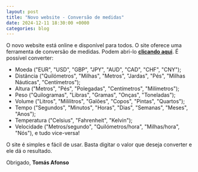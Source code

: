 ```yaml
---
layout: post
title: "Novo website - Conversão de medidas"
date: 2024-12-11 18:30:00 +0000
categories: blog
---
```


O novo website está online e disponível para todos. O site oferece uma ferramenta de conversão de medidas.
Podem abri-lo [**clicando aqui**](https://thomraider12.github.io/converter/).
É possível converter:

- Moeda ("EUR", "USD", "GBP", "JPY", "AUD", "CAD", "CHF", "CNY");
- Distância ("Quilómetros", "Milhas", "Metros", "Jardas", "Pés", "Milhas Náuticas", "Centímetros");
- Altura ("Metros", "Pés", "Polegadas", "Centímetros", "Milímetros");
- Peso ("Quilogramas", "Libras", "Gramas", "Onças", "Toneladas");
- Volume ("Litros", "Mililitros", "Galões", "Copos", "Pintas", "Quartos");
- Tempo ("Segundos", "Minutos", "Horas", "Dias", "Semanas", "Meses", "Anos");
- Temperatura ("Celsius", "Fahrenheit", "Kelvin");
- Velocidade ("Metros/segundo", "Quilómetros/hora", "Milhas/hora", "Nós"),
  e tudo vice-versa!

O site é simples e fácil de usar. Basta digitar o valor que deseja converter e ele dá o resultado.

Obrigado,
**Tomás Afonso**
